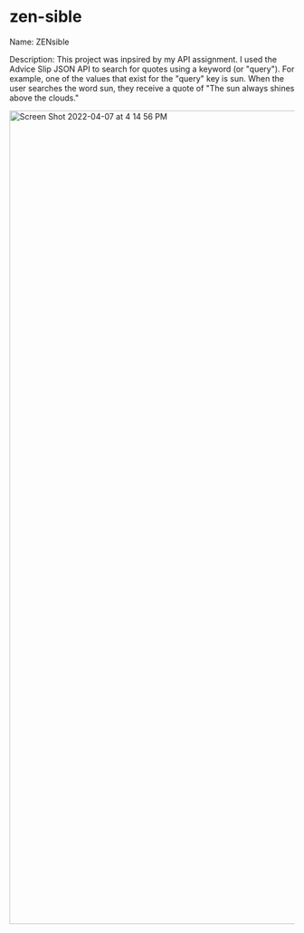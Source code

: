 # zen-sible
Name: 
ZENsible
 
Description:
This project was inpsired by my API assignment. I used the Advice Slip JSON API to search for quotes using a keyword (or "query"). For example, one of the values that exist for the "query" key is sun. When the user searches the word sun, they receive a quote of "The sun always shines above the clouds." 

<img width="1437" alt="Screen Shot 2022-04-07 at 4 14 56 PM" src="https://user-images.githubusercontent.com/93886062/162334410-7a18d5c9-2536-4cd5-a9d6-8118a5e58550.png">
